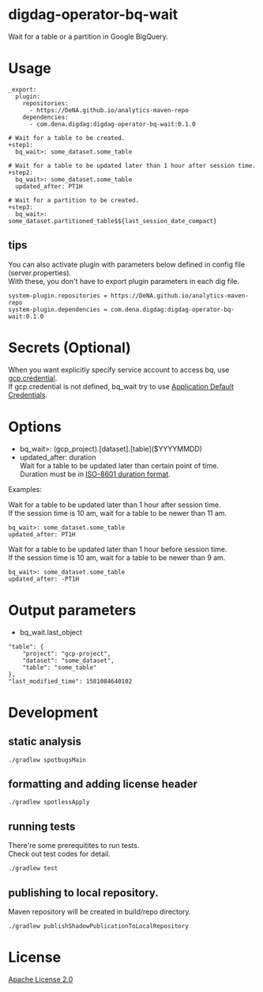 # digdag-operator-bq-wait
Wait for a table or a partition in Google BigQuery.

# Usage
```
_export:
  plugin:
    repositories:
      - https://DeNA.github.io/analytics-maven-repo
    dependencies:
      - com.dena.digdag:digdag-operator-bq-wait:0.1.0

# Wait for a table to be created.
+step1:
  bq_wait>: some_dataset.some_table

# Wait for a table to be updated later than 1 hour after session time.
+step2:
  bq_wait>: some_dataset.some_table
  updated_after: PT1H

# Wait for a partition to be created.
+step3:
  bq_wait>: some_dataset.partitioned_table$${last_session_date_compact}
```
## tips
You can also activate plugin with parameters below defined in config file (server.properties).  
With these, you don't have to export plugin parameters in each dig file.
```
system-plugin.repositories = https://DeNA.github.io/analytics-maven-repo
system-plugin.dependencies = com.dena.digdag:digdag-operator-bq-wait:0.1.0
```

# Secrets (Optional)
When you want explicitly specify service account to access bq, use [gcp.credential](https://docs.digdag.io/operators/bq.html#secrets).  
If gcp.credential is not defined, bq_wait try to use [Application Default Credentials](https://cloud.google.com/docs/authentication/production).

# Options
- bq_wait>: (gcp_project).[dataset].[table]\($YYYYMMDD)
- updated_after: duration  
Wait for a table to be updated later than certain point of time.  
Duration must be in [ISO-8601 duration format](https://docs.oracle.com/javase/9/docs/api/java/time/Duration.html#parse-java.lang.CharSequence-).

Examples:  

Wait for a table to be updated later than 1 hour after session time.  
If the session time is 10 am, wait for a table to be newer than 11 am.
```
bq_wait>: some_dataset.some_table
updated_after: PT1H
```

Wait for a table to be updated later than 1 hour before session time.  
If the session time is 10 am, wait for a table to be newer than 9 am.
```
bq_wait>: some_dataset.some_table
updated_after: -PT1H
```

# Output parameters
- bq_wait.last_object
```
"table": {
    "project": "gcp-project",
    "dataset": "some_dataset",
    "table": "some_table"
},
"last_modified_time": 1581084640102
```

# Development
## static analysis
```
./gradlew spotbugsMain
```

## formatting and adding license header
```
./gradlew spotlessApply
```

## running tests
There're some prerequitites to run tests.  
Check out test codes for detail.
```
./gradlew test
```

## publishing to local repository.
Maven repository will be created in build/repo directory.
```
./gradlew publishShadowPublicationToLocalRepository
```

# License
[Apache License 2.0](./LICENSE)
